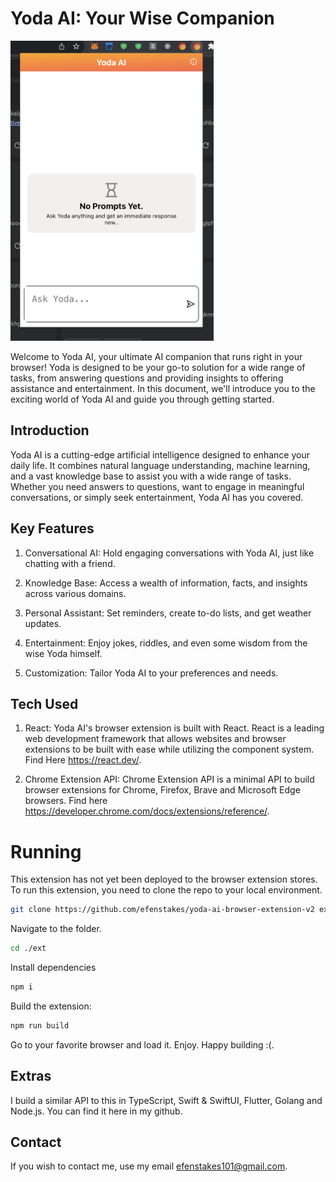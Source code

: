 # Yoda AI: Your Wise Companion

<img src="./public/showcase.png" height="480px" />

Welcome to Yoda AI, your ultimate AI companion that runs right in your browser! Yoda is designed to be your go-to solution for a wide range of tasks, from answering questions and providing insights to offering assistance and entertainment. In this document, we'll introduce you to the exciting world of Yoda AI and guide you through getting started.


## Introduction

Yoda AI is a cutting-edge artificial intelligence designed to enhance your daily life. It combines natural language understanding, machine learning, and a vast knowledge base to assist you with a wide range of tasks. Whether you need answers to questions, want to engage in meaningful conversations, or simply seek entertainment, Yoda AI has you covered.


## Key Features

1. Conversational AI: Hold engaging conversations with Yoda AI, just like chatting with a friend.

2. Knowledge Base: Access a wealth of information, facts, and insights across various domains.

3. Personal Assistant: Set reminders, create to-do lists, and get weather updates.

4. Entertainment: Enjoy jokes, riddles, and even some wisdom from the wise Yoda himself.

5. Customization: Tailor Yoda AI to your preferences and needs.


## Tech Used

1. React: Yoda AI's browser extension is built with React. React is a leading web development framework that allows websites and browser extensions to be built with ease while utilizing the component system. Find Here https://react.dev/.

2. Chrome Extension API: Chrome Extension API is a minimal API to build browser extensions for Chrome, Firefox, Brave and Microsoft Edge browsers. Find here https://developer.chrome.com/docs/extensions/reference/.


# Running
This extension has not yet been deployed to the browser extension stores. To run this extension, you need to clone the repo to your local environment. 

```sh
git clone https://github.com/efenstakes/yoda-ai-browser-extension-v2 ext
```

Navigate to the folder.

```sh
cd ./ext
```

Install dependencies
```sh
npm i
```

Build the extension:
```sh
npm run build
```

Go to your favorite browser and load it. Enjoy.
Happy building :(.


## Extras
I build a similar API to this in TypeScript, Swift & SwiftUI, Flutter, Golang and Node.js. You can find it here in my github.


## Contact
If you wish to contact me, use my email efenstakes101@gmail.com.
